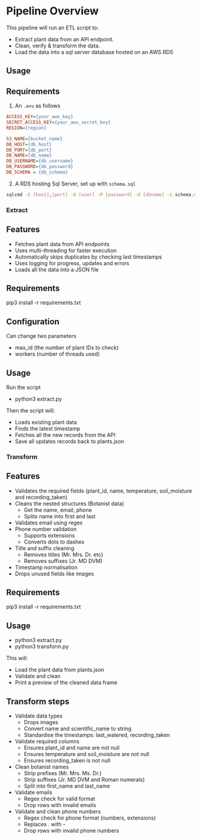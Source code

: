 # Pipeline Overview
This pipeline will run an ETL script to:
- Extract plant data from an API endpoint.
- Clean, verify & transform the data.
- Load the data into a sql server database hosted on an AWS RDS


## Usage


## Requirements
1. An `.env` as follows
```ini
ACCESS_KEY={your_aws_key}
SECRET_ACCESS_KEY={your_aws_secret_key}
REGION={region}

S3_NAME={bucket_name}
DB_HOST={db_host}
DB_PORT={db_port}
DB_NAME={db_name}
DB_USERNAME={db_username}
DB_PASSWORD={db_password}
DB_SCHEMA = {db_schema}
```
2. A RDS hosting Sql Server, set up with `schema.sql`

```bash
sqlcmd -S [host],[port] -U [user] -P [password] -d [dbname] -i schema.sql
```

### Extract 

## Features

- Fetches plant data from API endpoints
- Uses multi-threading for faster execution
- Automatically skips duplicates by checking last timestamps
- Uses logging for progress, updates and errors
- Loads all the data into a JSON file

## Requirements

pip3 install -r requirements.txt

## Configuration

Can change two parameters

- max_id (the number of plant IDs to check)
- workers (number of threads used)

## Usage 

Run the script

- python3 extract.py

Then the script will:

- Loads existing plant data
- Finds the latest timestamp
- Fetches all the new records from the API
- Save all updates records back to plants.json


### Transform 

## Features

- Validates the required fields (plant_id, name, temperature, soil_moisture and recording_taken)
- Cleans the nested structures (Botanist data)
    - Get the name, email, phone
    - Splits name into first and last
- Validates email using regex
- Phone number validation
    - Supports extensions
    - Converts dots to dashes
- Title and suffix cleaning
    - Removes titles (Mr. Mrs. Dr. etc)
    - Removes suffixes (Jr. MD DVM)
- Timestamp normalisation 
- Drops unused fields like images

## Requirements

pip3 install -r requirements.txt

## Usage

- python3 extract.py
- python3 transform.py

This will:

- Load the plant data from plants.json
- Validate and clean
- Print a preview of the cleaned data frame

## Transform steps

- Validate data types
    - Drops images
    - Convert name and scientific_name to string
    - Standardise the timestamps: last_watered, recording_taken
- Validate required columns
    - Ensures plant_id and name are not null
    - Ensures temperature and soil_moisture are not null
    - Ensures recording_taken is not null
- Clean botanist names
    - Strip prefixes (Mr. Mrs. Ms. Dr.)
    - Strip suffixes (Jr. MD DVM and Roman numerals)
    - Split into first_name and last_name
- Validate emails
    - Regex check for valid format
    - Drop rows with invalid emails
- Validate and clean phone numbers
    - Regex check for phone format (numbers, extensions)
    - Replaces . with -
    - Drop rows with invalid phone numbers

